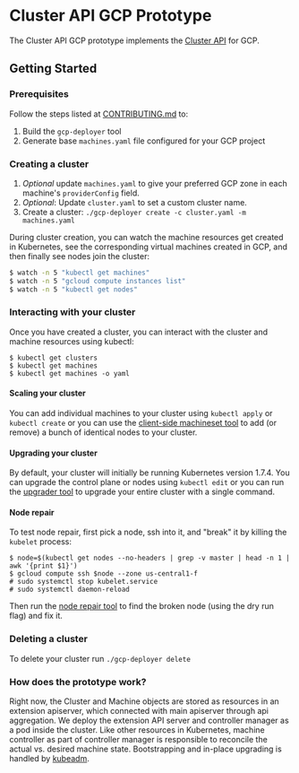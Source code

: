 # Cluster API GCP Prototype

The Cluster API GCP prototype implements the [Cluster API](https://github.com/kubernetes/kube-deploy/blob/master/ext-apiserver/README.md) for GCP.

## Getting Started

### Prerequisites

Follow the steps listed at [CONTRIBUTING.md](https://github.com/kubernetes/kube-deploy/blob/master/ext-apiserver/gcp-deployer/CONTRIBUTING.md) to:
1. Build the `gcp-deployer` tool
2. Generate base `machines.yaml` file configured for your GCP project

### Creating a cluster

1. *Optional* update `machines.yaml` to give your preferred GCP zone in
each machine's `providerConfig` field.
1. *Optional*: Update `cluster.yaml` to set a custom cluster name.
1. Create a cluster: `./gcp-deployer create -c cluster.yaml -m machines.yaml`

During cluster creation, you can watch the machine resources get created in Kubernetes,
see the corresponding virtual machines created in GCP, and then finally see nodes
join the cluster:

```bash
$ watch -n 5 "kubectl get machines"
$ watch -n 5 "gcloud compute instances list"
$ watch -n 5 "kubectl get nodes"
```


### Interacting with your cluster

Once you have created a cluster, you can interact with the cluster and machine
resources using kubectl:

```
$ kubectl get clusters
$ kubectl get machines
$ kubectl get machines -o yaml
```

#### Scaling your cluster

You can add individual machines to your cluster using `kubectl apply` or
`kubectl create` or you can use the [client-side machineset
tool](https://github.com/kubernetes/kube-deploy/tree/master/ext-apiserver/tools/machineset)
to add (or remove) a bunch of identical nodes to your cluster.

#### Upgrading your cluster

By default, your cluster will initially be running Kubernetes version 1.7.4. You
can upgrade the control plane or nodes using `kubectl edit` or you can run the
[upgrader tool](https://github.com/kubernetes/kube-deploy/tree/master/ext-apiserver/tools/upgrader)
to upgrade your entire cluster with a single command.

#### Node repair

To test node repair, first pick a node, ssh into it, and "break" it by killing the `kubelet` process:

```
$ node=$(kubectl get nodes --no-headers | grep -v master | head -n 1 | awk '{print $1}')
$ gcloud compute ssh $node --zone us-central1-f
# sudo systemctl stop kubelet.service
# sudo systemctl daemon-reload
```

Then run the [node repair
tool]( https://github.com/kubernetes/kube-deploy/tree/master/ext-apiserver/tools/repair)
to find the broken node (using the dry run flag) and fix it.


### Deleting a cluster

To delete your cluster run `./gcp-deployer delete`


### How does the prototype work?

Right now, the Cluster and Machine objects are stored as resources in an extension apiserver, which
connected with main apiserver through api aggregation. We deploy the extension API server and
controller manager as a pod inside the cluster. Like other resources in Kubernetes, machine
controller as part of controller manager is responsible to reconcile the actual vs. desired machine
state. Bootstrapping and in-place upgrading is handled by
[kubeadm](https://kubernetes.io/docs/setup/independent/create-cluster-kubeadm/).

